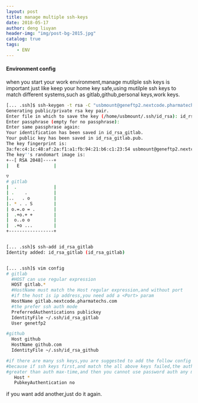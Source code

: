 ```yaml
---
layout: post
title: manage multiple ssh-keys
date: 2018-05-17
author: deng liuyan
header-img: "img/post-bg-2015.jpg"
catalog: true
tags:
    - ENV
---
```


#### Environment config

when you start your work environment,manage mutilple ssh keys is important just like keep your home key safe,using mutilple ssh keys to match different systems,such as gitlab,github,personal keys,work keys.



```bash
[... .ssh]$ ssh-keygen -t rsa -C "usbmount@geneftp2.nextcode.pharmatechs.com"
Generating public/private rsa key pair.
Enter file in which to save the key (/home/usbmount/.ssh/id_rsa): id_rsa_gitlab
Enter passphrase (empty for no passphrase):
Enter same passphrase again:
Your identification has been saved in id_rsa_gitlab.
Your public key has been saved in id_rsa_gitlab.pub.
The key fingerprint is:
3a:fe:c4:1c:48:af:2a:f1:a1:fb:94:21:b6:c1:23:54 usbmount@geneftp2.nextcode.pharmatechs.com
The key''s randomart image is:
+--[ RSA 2048]----+
|   E             |

▽
# gitlab
|  .              |
| .    .          |
|..   . o         |
|. * . . S        |
| o.=.o = .       |
|  .+o.+ +        |
|  o..o o         |
|  .+o ...        |
+-----------------+


[... .ssh]$ ssh-add id_rsa_gitlab
Identity added: id_rsa_gitlab (id_rsa_gitlab)


[... .ssh]$ vim config
# gitlab
  #HOST can use regular expression
  HOST gitlab.*
  #HostName must match the Host regular expression,and without port
  #if the host is ip address,you need add a <Port> param
  HostName gitlab.nextcode.pharmatechs.com
  #the prefer ssh auth mode
  PreferredAuthentications publickey
  IdentityFile ~/.ssh/id_rsa_gitlab
  User genetfp2

#github
  Host github
  HostName github.com
  IdentityFile ~/.ssh/id_rsa_github

#if there are many ssh keys,you are suggested to add the follow config to let password first,
#because if ssh keys first,and match the all above keys failed,the auth times may be
#greater than auth max-time,and then you cannot use password auth any more.
   Host *
   PubkeyAuthentication no
```

if you want add another,just do it again.